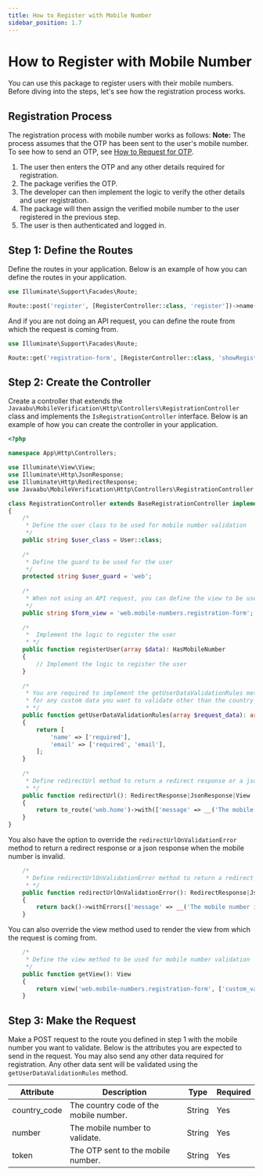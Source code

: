 ```yaml
---
title: How to Register with Mobile Number
sidebar_position: 1.7
---
```


# How to Register with Mobile Number
You can use this package to register users with their mobile numbers. Before diving into the steps, let's see how the registration process works.

## Registration Process
The registration process with mobile number works as follows:
**Note:** The process assumes that the OTP has been sent to the user's mobile number. To see how to send an OTP, see [How to Request for OTP](how-to-request-otp.md).
1. The user then enters the OTP and any other details required for registration.
2. The package verifies the OTP.
3. The developer can then implement the logic to verify the other details and user registration.
4. The package will then assign the verified mobile number to the user registered in the previous step.
5. The user is then authenticated and logged in.

## Step 1: Define the Routes
Define the routes in your application. Below is an example of how you can define the routes in your application.

```php
use Illuminate\Support\Facades\Route;

Route::post('register', [RegisterController::class, 'register'])->name('mobile-numbers.register');
```

And if you are not doing an API request, you can define the route from which the request is coming from.
```php
use Illuminate\Support\Facades\Route;

Route::get('registration-form', [RegisterController::class, 'showRegistrationForm'])->name('mobile-numbers.register.show');
```

## Step 2: Create the Controller
Create a controller that extends the `Javaabu\MobileVerification\Http\Controllers\RegistrationController` class and implements the `IsRegistrationController` interface.
Below is an example of how you can create the controller in your application.

```php
<?php

namespace App\Http\Controllers;

use Illuminate\View\View;
use Illuminate\Http\JsonResponse;
use Illuminate\Http\RedirectResponse;
use Javaabu\MobileVerification\Http\Controllers\RegistrationController as BaseRegistrationController;

class RegistrationController extends BaseRegistrationController implements IsRegistrationController
{
    /*
     * Define the user class to be used for mobile number validation
     */
    public string $user_class = User::class;
    
    /*
     * Define the guard to be used for the user
     */
    protected string $user_guard = 'web';
    
    /*
     * When not using an API request, you can define the view to be used for mobile number validation
     */
    public string $form_view = 'web.mobile-numbers.registration-form';
    
    /*
     *  Implement the logic to register the user
     * */
    public function registerUser(array $data): HasMobileNumber
    {
        // Implement the logic to register the user
    }
    
    /*
     * You are required to implement the getUserDataValidationRules method to return the validation rules
     * for any custom data you want to validate other than the country_code, number and the token.
     * */
    public function getUserDataValidationRules(array $request_data): array
    {
        return [
            'name' => ['required'],
            'email' => ['required', 'email'],
        ];
    }
    
    /*
     * Define redirectUrl method to return a redirect response or a json response
     * */
    public function redirectUrl(): RedirectResponse|JsonResponse|View
    {
        return to_route('web.home')->with(['message' => __('The mobile number is valid')]);
    }
}
```

You also have the option to override the `redirectUrlOnValidationError` method to return a redirect response or a json response when the mobile number is invalid.

```php
    /*
     * Define redirectUrlOnValidationError method to return a redirect response or a json response
     * */
    public function redirectUrlOnValidationError(): RedirectResponse|JsonResponse|View
    {
        return back()->withErrors(['message' => __('The mobile number is invalid')]);
    }
```

You can also override the view method used to render the view from which the request is coming from.

```php
    /*
     * Define the view method to be used for mobile number validation
     */
    public function getView(): View
    {
        return view('web.mobile-numbers.registration-form', ['custom_value' => 'custom_value']);
    }
```

## Step 3: Make the Request
Make a POST request to the route you defined in step 1 with the mobile number you want to validate. Below is the attributes you are expected to send in the request.
You may also send any other data required for registration. Any other data sent will be validated using the `getUserDataValidationRules` method.

| Attribute | Description | Type   | Required |
| --- | --- |--------| --- |
| country_code | The country code of the mobile number. | String | Yes |
| number | The mobile number to validate. | String | Yes |
| token | The OTP sent to the mobile number. | String | Yes |






